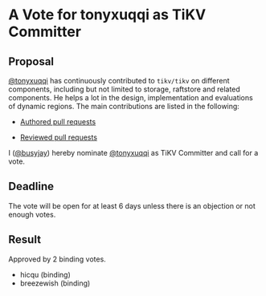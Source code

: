 # A Vote for tonyxuqqi as TiKV Committer

## Proposal

[@tonyxuqqi](https://github.com/tonyxuqqi) has continuously contributed to `tikv/tikv` on different components, including but not limited to storage, raftstore and related components. He helps a lot in the design, implementation and evaluations of dynamic regions. The main contributions are listed in the following:

* [Authored pull requests](https://github.com/tikv/tikv/pulls?q=is%3Amerged+is%3Apr+author%3Atonyxuqqi)

* [Reviewed pull requests](https://github.com/tikv/tikv/pulls?q=is%3Apr+reviewed-by%3Atonyxuqqi)

I ([@busyjay](https://github.com/busyjay)) hereby nominate [@tonyxuqqi](https://github.com/tonyxuqqi) as TiKV Committer and call for a vote.

## Deadline

The vote will be open for at least 6 days unless there is an objection or not enough votes.

## Result

Approved by 2 binding votes.

* hicqu (binding)
* breezewish (binding)
